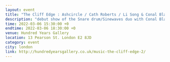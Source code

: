 ```yaml
---
layout: event
title: "The Cliff Edge : Ashcircle / Cath Roberts / Li Song & Conal Blake"
description: "debut show of the Snare drum/Sinewaves duo with Conal Blake"
time: 2022-03-06 15:30:00 +0
endtime: 2022-03-06 18:30:00 +0
venue: Hundred Years Gallery
location: 13 Pearson St. London E2 8JD
category: event
city: london
link: http://hundredyearsgallery.co.uk/music-the-cliff-edge-2/
---
```

